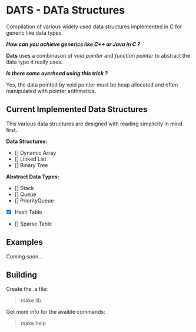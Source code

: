 # **DATS** - **DAT**a **S**tructures

Compilation of various widely used data structures implemented in C for generic like data types.

***How can you achieve generics like C++ or Java in C ?***

**Dats** uses a combinason of *void pointer* and *function pointer* to abstract the data type it really uses.

***Is there some overhead using this trick ?***

Yes, the data pointed by void pointer must be heap allocated and often manipulated with pointer arithmetics. 

## Current Implemented Data Structures

This various data structures are designed with reading simplicity in mind first. 

**Data Structures:**

- [] Dynamic Array 
- [] Linked List   
- [] Binary Tree   

**Abstract Data Types:**

- [] Stack         
- [] Queue         
- [] PriorityQueue 
- [x] Hash Table    
- [] Sparse Table  

## Examples

Coming soon...

## Building

Create the .a file:

> make lib

Get more info for the avaible commands: 

> make help